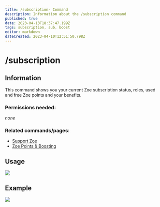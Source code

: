 ```yaml
---
title: /subscription- Command
description: Information about the /subscription command
published: true
date: 2023-04-13T18:37:47.199Z
tags: subscription, sub, boost
editor: markdown
dateCreated: 2023-04-10T12:51:50.798Z
---
```


# /subscription

## Information

This command shows you your current Zoe subscription status, roles, used and free Zoe points and your benefits.

### Permissions needed:

*none*

### Related commands/pages:

-   [Support Zoe](https://wiki.zoe-discord-bot.ch/en/support)
-   [Zoe Points & Boosting](https://wiki.zoe-discord-bot.ch/en/Zoe-Points-And-Boosting)

## Usage

![](/new_subscription.gif)

## Example

![](/new_subscription.png)